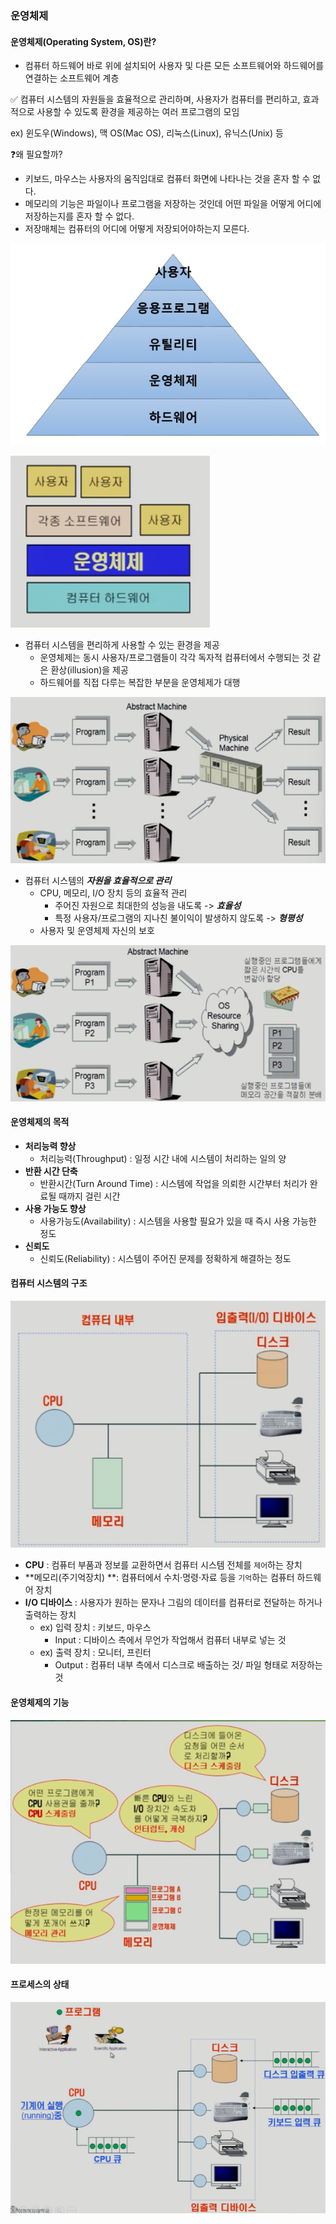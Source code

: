 ### 운영체제

#### 운영체제(Operating System, OS)란?

- 컴퓨터 하드웨어 바로 위에 설치되어 사용자 및 다른 모든 소프트웨어와 하드웨어를 연결하는 소프트웨어 계층

✅ 컴퓨터 시스템의 자원들을 효율적으로 관리하며, 사용자가 컴퓨터를 편리하고, 효과적으로 사용할 수 있도록 환경을 제공하는 여러 프로그램의 모임

ex) 윈도우(Windows), 맥 OS(Mac OS), 리눅스(Linux), 유닉스(Unix) 등

❓왜 필요할까?

- 키보드, 마우스는 사용자의 움직임대로 컴퓨터 화면에 나타나는 것을 혼자 할 수 없다.
- 메모리의 기능은 파일이나 프로그램을 저장하는 것인데 어떤 파일을 어떻게 어디에 저장하는지를 혼자 할 수 없다.
- 저장매체는 컴퓨터의 어디에 어떻게 저장되어야하는지 모른다.

![image-20230313150519619](./assets/image-20230313150519619.png)

![image-20230313143829595](./assets/image-20230313143829595.png)

- 컴퓨터 시스템을 편리하게 사용할 수 있는 환경을 제공
  - 운영체제는 동시 사용자/프로그램들이 각각 독자적 컴퓨터에서 수행되는 것 같은 환상(illusion)을 제공
  - 하드웨어를 직접 다루는 복잡한 부분을 운영체제가 대행

![image-20230313144009968](./assets/image-20230313144009968.png)

- 컴퓨터 시스템의 ***자원을 효율적으로 관리***
  - CPU, 메모리, I/O 장치 등의 효율적 관리
    - 주어진 자원으로 최대한의 성능을 내도록 -> ***효율성***
    - 특정 사용자/프로그램의 지나친 불이익이 발생하지 않도록 -> ***형평성***
  - 사용자 및 운영체제 자신의 보호

![image-20230313144356666](./assets/image-20230313144356666.png)



#### 운영체제의 목적

- **처리능력 향상**
  - 처리능력(Throughput) : 일정 시간 내에 시스템이 처리하는 일의 양
- **반환 시간 단축**
  - 반환시간(Turn Around Time) : 시스템에 작업을 의뢰한 시간부터 처리가 완료될 때까지 걸린 시간
- **사용 가능도 향상**
  - 사용가능도(Availability) : 시스템을 사용할 필요가 있을 때 즉시 사용 가능한 정도
- **신뢰도**
  - 신뢰도(Reliability) : 시스템이 주어진 문제를 정확하게 해결하는 정도



#### 컴퓨터 시스템의 구조

![image-20230313144938895](./assets/image-20230313144938895.png)

- **CPU** : 컴퓨터 부품과 정보를 교환하면서 컴퓨터 시스템 전체를 `제어`하는 장치
- **메모리(주기억장치) **: 컴퓨터에서 수치·명령·자료 등을 `기억`하는 컴퓨터 하드웨어 장치
- **I/O 디바이스** : 사용자가 원하는 문자나 그림의 데이터를 컴퓨터로 전달하는 하거나 출력하는 장치
  - ex) 입력 장치 : 키보드, 마우스
    - Input : 디바이스 측에서 무언가 작업해서 컴퓨터 내부로 넣는 것
  - ex) 출력 장치 : 모니터, 프린터
    - Output : 컴퓨터 내부 측에서 디스크로 배출하는 것/ 파일 형태로 저장하는 것



#### 운영체제의 기능

![image-20230313145727965](./assets/image-20230313145727965.png)



#### 프로세스의 상태

![image-20230313145841034](./assets/image-20230313145841034.png)